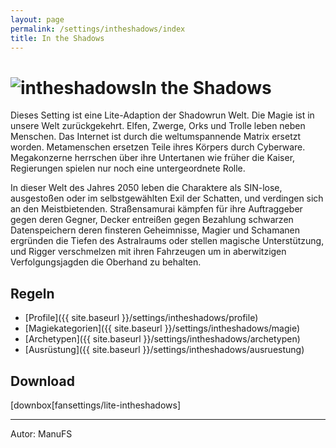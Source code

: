 ```yaml
---
layout: page
permalink: /settings/intheshadows/index
title: In the Shadows
---
```


<h1 class="titelimg"><img alt="intheshadows" src="{{ site.baseurl }}/assets/images/icons/intheshadows.png" />In the Shadows</h1>
Dieses Setting ist eine Lite-Adaption der Shadowrun Welt. Die Magie ist in unsere Welt zurückgekehrt. Elfen, Zwerge, Orks und Trolle leben neben Menschen. Das Internet ist durch die weltumspannende Matrix ersetzt worden. Metamenschen ersetzen Teile ihres Körpers durch Cyberware. Megakonzerne herrschen über ihre Untertanen wie früher die Kaiser, Regierungen spielen nur noch eine untergeordnete Rolle.

In dieser Welt des Jahres 2050 leben die Charaktere als SIN-lose, ausgestoßen oder im selbstgewählten Exil der Schatten, und verdingen sich an den Meistbietenden. Straßensamurai kämpfen für ihre Auftraggeber gegen deren Gegner, Decker entreißen gegen Bezahlung schwarzen Datenspeichern deren finsteren Geheimnisse, Magier und Schamanen ergründen die Tiefen des Astralraums oder stellen magische Unterstützung, und Rigger verschmelzen mit ihren Fahrzeugen um in aberwitzigen Verfolgungsjagden die Oberhand zu behalten.

## Regeln

- [Profile]({{ site.baseurl }}/settings/intheshadows/profile)
- [Magiekategorien]({{ site.baseurl }}/settings/intheshadows/magie)
- [Archetypen]({{ site.baseurl }}/settings/intheshadows/archetypen)
- [Ausrüstung]({{ site.baseurl }}/settings/intheshadows/ausruestung)

## Download

[downbox[fansettings/lite-intheshadows]

<hr/>
Autor: ManuFS

